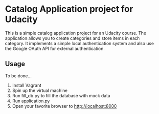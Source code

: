 # Catalog Application project for Udacity
This is a simple catalog application project for an Udacity course.
The application allows you to create categories and store items in each category.
It implements a simple local authentication system and also use the Google OAuth API for external authentication.

## Usage
To be done...

1. Install Vagrant
2. Spin up the virtual machine
3. Run fill_db.py to fill the database with mock data
4. Run application.py
5. Open your favorite browser to [http://localhost:8000](http://localhost:8000)
